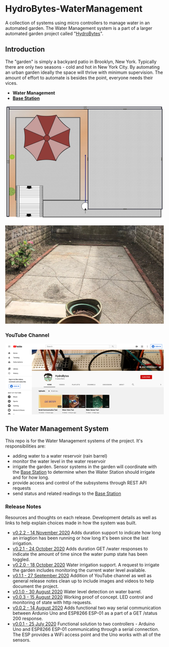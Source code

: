 # HydroBytes-WaterManagement
A collection of systems using micro controllers to manage water in an automated garden. The Water Management system is a part of a larger automated garden project called "[HydroBytes](https://github.com/deezone/HydroBytes)".

## Introduction

The "garden" is simply a backyard patio in Brooklyn, New York. Typically there are only two seasons - cold and hot in New York City. By automating an urban garden ideally the space will thrive with minimum supervision. The amount of effort to automate is besides the point, everyone needs their vices.

- **Water Management**
- **[Base Station](https://github.com/deezone/HydroBytes-BaseStation)**

![Garden Layout](https://raw.githubusercontent.com/deezone/HydroBytes-waterManagement/master/resources/HydroBytes-38-74-Garden.jpg)

![Garden](https://github.com/deezone/HydroBytes-WaterManagement/blob/master/resources/garden-01.png)

### YouTube Channel

[![YouTube Channel](https://github.com/deezone/HydroBytes-WaterManagement/blob/master/resources/youTube-TN.png?raw=true)](https://www.youtube.com/channel/UC00A_lEJD2Hcy9bw6UuoUBA "All of the HydroBytes videos")

## The Water Management System

This repo is for the Water Management systems of the project. It's responsibilities are:
- adding water to a water reservoir (rain barrel)
- monitor the water level in the water reservoir
- irrigate the garden. Sensor systems in the garden will coordinate with the [Base Station](https://github.com/deezone/HydroBytes-BaseStation) to determine when the Water Station should irrigate and for how long.
- provide access and control of the subsystems through REST API requests
- send status and related readings to the [Base Station](https://github.com/deezone/HydroBytes-BaseStation)


### Release Notes
Resources and thoughts on each release. Development details as well as links to help explain choices made in how the system was built.

- [v0.2.2 - 14 November 2020](https://github.com/deezone/HydroBytes-waterManagement/blob/master/resources/releases/v00-02-02.md)
Adds duration support to indicate how long an irriagtion has been running or how long it's been since the last irrigation.
- [v0.2.1 - 24 October 2020](https://github.com/deezone/HydroBytes-waterManagement/blob/master/resources/releases/v00-02-01.md)
Adds duration  GET /water responses to indicate the amount of time since the water pump state has been toggled.
- [v0.2.0 - 18 October 2020](https://github.com/deezone/HydroBytes-waterManagement/blob/master/resources/releases/v00-02-00.md)
Water irrigation support. A request to irrigate the garden includes monitoring the current water level available.
- [v0.1.1 - 27 September 2020](https://github.com/deezone/HydroBytes-waterManagement/blob/master/resources/releases/v00-01-01.md)
Addition of YouTube channel as well as general release notes clean up to include images and videos to help document the project.
- [v0.1.0 - 30 August 2020](https://github.com/deezone/HydroBytes-waterManagement/blob/master/resources/releases/v00-01-00.md)
Water level detection on water barrel.
- [v0.0.3 - 15 August 2020](https://github.com/deezone/HydroBytes-waterManagement/blob/master/resources/releases/v00-00-03.md)
Working proof of concept. LED control and monitoring of state with http requests.
- [v0.0.2 - 14 August 2020](https://github.com/deezone/HydroBytes-waterManagement/blob/master/resources/releases/v00-00-02.md)
Adds functional two way serial communication between Ardunio Uno and ESP8266 ESP-01 as a part of a GET /status 200 response.
- [v0.0.1 - 25 July 2020](https://github.com/deezone/HydroBytes-waterManagement/blob/master/resources/releases/v00-00-01.md)
Functional solution to two controllers - Arduino Uno and ESP8266 ESP-01 communicating through a serial connection. The ESP provides a WiFi access point and the Uno works with all of the sensors.
